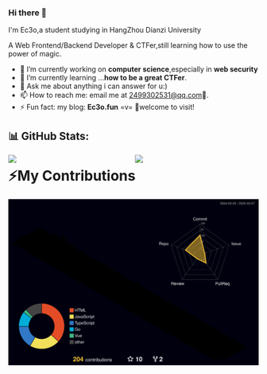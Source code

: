 ### Hi there 👋

I'm Ec3o,a student studying in HangZhou Dianzi University

A Web Frontend/Backend Developer & CTFer,still learning how to use the power of magic.

- 🔭 I’m currently working on **computer science**,especially in **web security**
- 🌱 I’m currently learning ...**how to be a great CTFer**.
- 💬 Ask me about anything i can answer for u:)
- 📫 How to reach me: email me at 2499302531@qq.com🥰.
- ⚡ Fun fact: my blog: **Ec3o.fun** =v= 🥰welcome to visit!


## 📊 GitHub Stats:
<img align="left" block src="https://github-readme-stats.vercel.app/api?username=Ec3o&theme=dracula&hide_border=false&include_all_commits=false&count_private=true" width="45%" />
<img align="right" block src="https://github-readme-streak-stats.herokuapp.com/?user=Ec3o&theme=dracula&hide_border=false" width="49.5%" />


# ⚡️My Contributions
<img src="https://raw.githubusercontent.com/Ec3o/Ec3o/main/profile-3d-contrib/profile-night-rainbow.svg" />

